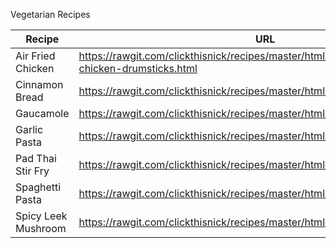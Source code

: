 Vegetarian Recipes

Recipe | URL
--- | ---
Air Fried Chicken | https://rawgit.com/clickthisnick/recipes/master/html/air-fryed-frozen-chicken-drumsticks.html
Cinnamon Bread | https://rawgit.com/clickthisnick/recipes/master/html/cinnamon-bread.html
Gaucamole | https://rawgit.com/clickthisnick/recipes/master/html/guacamole.html
Garlic Pasta | https://rawgit.com/clickthisnick/recipes/master/html/garlicpasta.html
Pad Thai Stir Fry | https://rawgit.com/clickthisnick/recipes/master/html/padthaistirfry.html
Spaghetti Pasta | https://rawgit.com/clickthisnick/recipes/master/html/spaghettiZoodles.html
Spicy Leek Mushroom | https://rawgit.com/clickthisnick/recipes/master/html/spicyleekmushrooms.html
